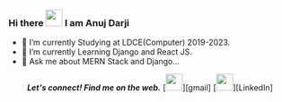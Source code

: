 ### Hi there <img src="https://raw.githubusercontent.com/MartinHeinz/MartinHeinz/master/wave.gif" width="30px"> I am Anuj Darji

<!--
**anujdarji2001/anujdarji2001** is a ✨ _special_ ✨ repository because its `README.md` (this file) appears on your GitHub profile.
-->

<!-- Here are some ideas to get you started: -->

- 🌱 I’m currently Studying at LDCE(Computer) 2019-2023.
- 🔭 I’m currently Learning Django and React JS.
- 💬 Ask me about MERN Stack and Django...

<!-- - 👯 I’m looking to collaborate on ... -->
<!-- - 🤔 I’m looking for help with ... -->
<!-- - 😄 Pronouns: ...
- ⚡ Fun fact: ... -->

<p align="center">
    <b><i>Let's connect! Find me on the web.</i></b>
  [<img height="30" src = "https://img.shields.io/badge/gmail-c14438?&style=for-the-badge&logo=gmail&logoColor=white">][gmail] 
  [<img height="30" src="https://img.shields.io/badge/linkedin-blue.svg?&style=for-the-badge&logo=linkedin&logoColor=white" />][LinkedIn]
</p>

[gmail]: mailto:anujdarji2001@gmail.com
[linkedin]: https://www.linkedin.com/in/anuj-darji-6727b01b0/
